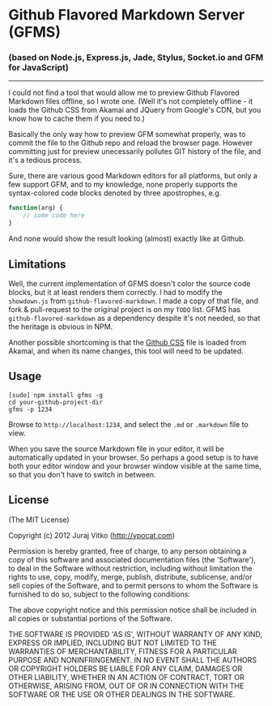 # Github Flavored Markdown Server (GFMS)

### (based on Node.js, Express.js, Jade, Stylus, Socket.io and GFM for JavaScript)

---
I could not find a tool that would allow me to preview Github Flavored Markdown files offline, so I wrote one. (Well it's not completely offline - it loads the Github CSS from Akamai and JQuery from Google's CDN, but you know how to cache them if you need to.)

Basically the only way how to preview GFM somewhat properly, was to commit the file to the Github repo and reload the browser page. However committing just for preview unecessarily pollutes GIT history of the file, and it's a tedious process.

Sure, there are various good Markdown editors for all platforms, but only a few support GFM, and to my knowledge, none properly supports the syntax-colored code blocks denoted by three apostrophes, e.g.

```js
function(arg) {
	// some code here
}
```

And none would show the result looking (almost) exactly like at Github.

## Limitations

Well, the current implementation of GFMS doesn't color the source code blocks, but it at least renders them correctly. I had to modify the `showdown.js` from `github-flavored-markdown`. I made a copy of that file, and fork & pull-request to the original project is on my `TODO` list. GFMS has `github-flavored-markdown` as a dependency despite it's not needed, so that the heritage is obvious in NPM.

Another possible shortcoming is that the [Github CSS](http://a248.e.akamai.net/assets.github.com/stylesheets/bundles/github-34a19ad407ee058e180249a0f19030a3731ed4d8.css) file is loaded from Akamai, and when its name changes, this tool will need to be updated.

## Usage

	[sudo] npm install gfms -g
	cd your-github-project-dir
	gfms -p 1234

Browse to `http://localhost:1234`, and select the `.md` or `.markdown` file to view.

When you save the source Markdown file in your editor, it will be automatically updated in your browser. So perhaps a good setup is to have both your editor window and your browser window visible at the same time, so that you don't have to switch in between.

## License
(The MIT License)

Copyright (c) 2012 Juraj Vitko (http://ypocat.com)

Permission is hereby granted, free of charge, to any person obtaining a copy of this software and associated documentation files (the 'Software'), to deal in the Software without restriction, including without limitation the rights to use, copy, modify, merge, publish, distribute, sublicense, and/or sell copies of the Software, and to permit persons to whom the Software is furnished to do so, subject to the following conditions:

The above copyright notice and this permission notice shall be included in all copies or substantial portions of the Software.

THE SOFTWARE IS PROVIDED 'AS IS', WITHOUT WARRANTY OF ANY KIND, EXPRESS OR IMPLIED, INCLUDING BUT NOT LIMITED TO THE WARRANTIES OF MERCHANTABILITY, FITNESS FOR A PARTICULAR PURPOSE AND NONINFRINGEMENT. IN NO EVENT SHALL THE AUTHORS OR COPYRIGHT HOLDERS BE LIABLE FOR ANY CLAIM, DAMAGES OR OTHER LIABILITY, WHETHER IN AN ACTION OF CONTRACT, TORT OR OTHERWISE, ARISING FROM, OUT OF OR IN CONNECTION WITH THE SOFTWARE OR THE USE OR OTHER DEALINGS IN THE SOFTWARE.
